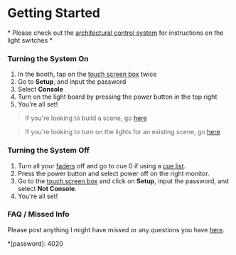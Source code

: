 # Getting Started

\* Please check out the [architectural control system](./Architectural%20Control%20System/switches.md) for instructions on the light switches \*

### Turning the System On

1. In the booth, tap on the [touch screen box](./Glossary/touchscreen.md) twice
2. Go to **Setup**, and input the password
3. Select **Console**
4. Turn on the light board by pressing the power button in the top right
5. You're all set!

> If you're looking to build a scene, go [here](./Scenes/index.md)

> If you're looking to turn on the lights for an existing scene, go [here](./Scenes/faders.md)

### Turning the System Off

1. Turn all your [faders](./Glossary/faders.md) off and go to cue 0 if using a [cue list](./Scenes/cues.md).
2. Press the power button and select power off on the right monitor.
3. Go to the [touch screen box](./Glossary/touchscreen.md) and click on **Setup**, input the password, and select **Not Console**.
4. You're all set!

### FAQ / Missed Info

Please post anything I might have missed or any questions you have [here](./FAQ%20&%20Recent%20Website%20Changes/index.md).

*[password]: 4020